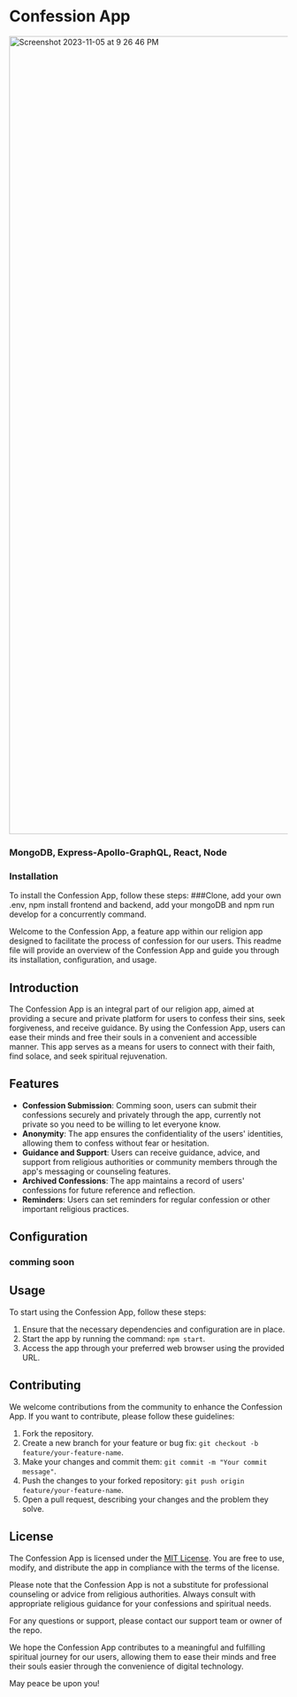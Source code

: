 
# Confession App

<img width="1440" alt="Screenshot 2023-11-05 at 9 26 46 PM" src="https://github.com/thefutureseer/fullstack-gql-app-v1/assets/30768475/f8df018c-b619-4204-aa20-67a598be5c37">


### MongoDB, Express-Apollo-GraphQL, React, Node

### Installation
To install the Confession App, follow these steps:
###Clone, add your own .env, npm install frontend and backend, add your mongoDB and npm run develop for a concurrently command.

Welcome to the Confession App, a feature app within our religion app designed to facilitate the process of confession for our users. This readme file will provide an overview of the Confession App and guide you through its installation, configuration, and usage.

## Introduction
The Confession App is an integral part of our religion app, aimed at providing a secure and private platform for users to confess their sins, seek forgiveness, and receive guidance. By using the Confession App, users can ease their minds and free their souls in a convenient and accessible manner. This app serves as a means for users to connect with their faith, find solace, and seek spiritual rejuvenation.

## Features
- **Confession Submission**: Comming soon, users can submit their confessions securely and privately through the app, currently not private so you need to be willing to let everyone know.
- **Anonymity**: The app ensures the confidentiality of the users' identities, allowing them to confess without fear or hesitation.
- **Guidance and Support**: Users can receive guidance, advice, and support from religious authorities or community members through the app's messaging or counseling features.
- **Archived Confessions**: The app maintains a record of users' confessions for future reference and reflection.
- **Reminders**: Users can set reminders for regular confession or other important religious practices.

## Configuration
### comming soon

## Usage
To start using the Confession App, follow these steps:

1. Ensure that the necessary dependencies and configuration are in place.
2. Start the app by running the command: `npm start`.
3. Access the app through your preferred web browser using the provided URL.

## Contributing
We welcome contributions from the community to enhance the Confession App. If you want to contribute, please follow these guidelines:

1. Fork the repository.
2. Create a new branch for your feature or bug fix: `git checkout -b feature/your-feature-name`.
3. Make your changes and commit them: `git commit -m "Your commit message"`.
4. Push the changes to your forked repository: `git push origin feature/your-feature-name`.
5. Open a pull request, describing your changes and the problem they solve.

## License
The Confession App is licensed under the [MIT License](LICENSE.md). You are free to use, modify, and distribute the app in compliance with the terms of the license.

Please note that the Confession App is not a substitute for professional counseling or advice from religious authorities. Always consult with appropriate religious guidance for your confessions and spiritual needs.

For any questions or support, please contact our support team or owner of the repo.

We hope the Confession App contributes to a meaningful and fulfilling spiritual journey for our users, allowing them to ease their minds and free their souls easier through the convenience of digital technology.

May peace be upon you!
